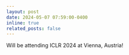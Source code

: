 ```yaml
---
layout: post
date: 2024-05-07 07:59:00-0400
inline: true
related_posts: false
---
```


Will be attending ICLR 2024 at Vienna, Austria!